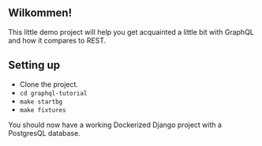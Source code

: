 ## Wilkommen!

This little demo project will help you get acquainted a little bit with GraphQL and how it compares to REST.

## Setting up

- Clone the project.
- `cd graphql-tutorial`
- `make startbg`
- `make fixtures`

You should now have a working Dockerized Django project with a PostgresQL database.

## 
